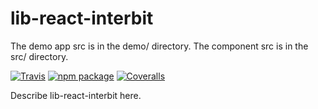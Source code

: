 # lib-react-interbit

The demo app src is in the demo/ directory.
The component src is in the src/ directory.



[![Travis][build-badge]][build]
[![npm package][npm-badge]][npm]
[![Coveralls][coveralls-badge]][coveralls]

Describe lib-react-interbit here.

[build-badge]: https://img.shields.io/travis/user/repo/master.png?style=flat-square
[build]: https://travis-ci.org/user/repo

[npm-badge]: https://img.shields.io/npm/v/npm-package.png?style=flat-square
[npm]: https://www.npmjs.org/package/npm-package

[coveralls-badge]: https://img.shields.io/coveralls/user/repo/master.png?style=flat-square
[coveralls]: https://coveralls.io/github/user/repo
